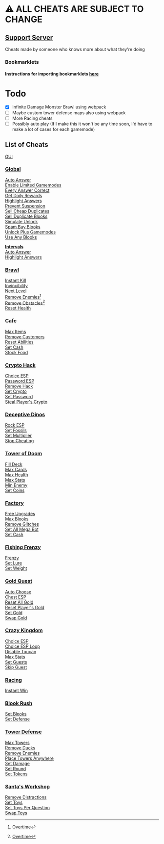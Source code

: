# ⚠️ ALL CHEATS ARE SUBJECT TO CHANGE
## [Support Server](https://discord.gg/QerPBatcca)

Cheats made by someone who knows more about what they're doing

### Bookmarklets
#### Instructions for importing bookmarklets [here](tutorial/readme.md)

# Todo

- [x] Infinite Damage Monster Brawl using webpack
- [ ] Maybe custom tower defense maps also using webpack
- [ ] More Racing cheats
- [ ] Possibly auto play (If I make this it won't be any time soon, I'd have to make a lot of cases for each gamemode)

[^1]: [Overtime](https://github.com/overtimepog)
## List of Cheats

[GUI](obfuscated/gui.js)<br>
### [Global](obfuscated/global/)
[Auto Answer](obfuscated/global/autoAnswer.js)<br>
[Enable Limited Gamemodes](obfuscated/global/enableLimitedGamemodes.js)<br>
[Every Answer Correct](obfuscated/global/everyAnswerCorrect.js)<br>
[Get Daily Rewards](obfuscated/global/getDailyRewards.js)<br>
[Highlight Answers](obfuscated/global/highlightAnswers.js)<br>
[Prevent Suspension](obfuscated/global/preventSuspension.js)<br>
[Sell Cheap Duplicates](obfuscated/global/sellCheapDuplicates.js)<br>
[Sell Duplicate Blooks](obfuscated/global/sellDuplicateBlooks.js)<br>
[Simulate Unlock](obfuscated/global/simulateUnlock.js)<br>
[Spam Buy Blooks](obfuscated/global/spamBuyBlooks.js)<br>
[Unlock Plus Gamemodes](obfuscated/global/unlockPlusGamemodes.js)<br>
[Use Any Blooks](obfuscated/global/useAnyBlook.js)<br>

**[Intervals](obfuscated/global/intervals/)**<br>
[Auto Answer](obfuscated/global/intervals/autoAnswer.js)<br>
[Highlight Answers](obfuscated/global/intervals/highlightAnswers.js)<br>
### [Brawl](obfuscated/brawl/)
[Instant Kill](obfuscated/brawl/instantKill.js)<br>
[Invincibility](obfuscated/brawl/invincibility.js)<br>
[Next Level](obfuscated/brawl/nextLevel.js)<br>
[Remove Enemies](obfuscated/brawl/removeEnemies.js)[^1]<br>
[Remove Obstacles](obfuscated/brawl/removeObstacles.js)[^1]<br>
[Reset Health](obfuscated/brawl/resetHealth.js)<br>
### [Cafe](obfuscated/cafe/)
[Max Items](obfuscated/cafe/maxItems.js)<br>
[Remove Customers](obfuscated/cafe/removeCustomers.js)<br>
[Reset Abilities](obfuscated/cafe/resetAbilities.js)<br>
[Set Cash](obfuscated/cafe/setCash.js)<br>
[Stock Food](obfuscated/cafe/stockFood.js)<br>
### [Crypto Hack](obfuscated/crypto/)
[Choice ESP](obfuscated/crypto/choiceESP.js)<br>
[Password ESP](obfuscated/crypto/passwordESP.js)<br>
[Remove Hack](obfuscated/crypto/removeHack.js)<br>
[Set Crypto](obfuscated/crypto/setCrypto.js)<br>
[Set Password](obfuscated/crypto/setPassword.js)<br>
[Steal Player's Crypto](obfuscated/crypto/stealPlayersCrypto.js)<br>
### [Deceptive Dinos](obfuscated/dinos/)
[Rock ESP](obfuscated/dinos/rockESP.js)<br>
[Set Fossils](obfuscated/dinos/setFossils.js)<br>
[Set Multiplier](obfuscated/dinos/setMultiplier.js)<br>
[Stop Cheating](obfuscated/dinos/stopCheating.js)<br>
### [Tower of Doom](obfuscated/doom/)
[Fill Deck](obfuscated/doom/fillDeck.js)<br>
[Max Cards](obfuscated/doom/maxCards.js)<br>
[Max Health](obfuscated/doom/maxHealth.js)<br>
[Max Stats](obfuscated/doom/maxStats.js)<br>
[Min Enemy](obfuscated/doom/minEnemy.js)<br>
[Set Coins](obfuscated/doom/setCoins.js)<br>
### [Factory](obfuscated/factory/)
[Free Upgrades](obfuscated/factory/freeUpgrades.js)<br>
[Max Blooks](obfuscated/factory/maxBlooks.js)<br>
[Remove Glitches](obfuscated/factory/removeGlitches.js)<br>
[Set All Mega Bot](obfuscated/factory/setAllMegaBot.js)<br>
[Set Cash](obfuscated/factory/setCash.js)<br>
### [Fishing Frenzy](obfuscated/fishing/)
[Frenzy](obfuscated/fishing/frenzy.js)<br>
[Set Lure](obfuscated/fishing/setLure.js)<br>
[Set Weight](obfuscated/fishing/setWeight.js)<br>
### [Gold Quest](obfuscated/gold/)
[Auto Choose](obfuscated/gold/autoChoose.js)<br>
[Chest ESP](obfuscated/gold/chestESP.js)<br>
[Reset All Gold](obfuscated/gold/resetAllGold.js)<br>
[Reset Player's Gold](obfuscated/gold/resetPlayersGold.js)<br>
[Set Gold](obfuscated/gold/setGold.js)<br>
[Swap Gold](obfuscated/gold/swapGold.js)<br>
### [Crazy Kingdom](obfuscated/kingdom/)
[Choice ESP](obfuscated/kingdom/choiceESP.js)<br>
[Choice ESP Loop](obfuscated/kingdom/choiceESPLoop.js)<br>
[Disable Toucan](obfuscated/kingdom/disableToucan.js)<br>
[Max Stats](obfuscated/kingdom/maxStats.js)<br>
[Set Guests](obfuscated/kingdom/setGuests.js)<br>
[Skip Guest](obfuscated/kingdom/skipGuest.js)<br>
### [Racing](obfuscated/racing/)
[Instant Win](obfuscated/racing/instantWin.js)<br>
### [Blook Rush](obfuscated/rush/)
[Set Blooks](obfuscated/rush/setBlooks.js)<br>
[Set Defense](obfuscated/rush/setDefense.js)<br>
### [Tower Defense](obfuscated/tower-defense/)
[Max Towers](obfuscated/tower-defense/maxTowers.js)<br>
[Remove Ducks](obfuscated/tower-defense/removeDucks.js)<br>
[Remove Enemies](obfuscated/tower-defense/removeEnemies.js)<br>
[Place Towers Anywhere](obfuscated/tower-defense/removeObsticles.js)<br>
[Set Damage](obfuscated/tower-defense/setDmg.js)<br>
[Set Round](obfuscated/tower-defense/setRound.js)<br>
[Set Tokens](obfuscated/tower-defense/setTokens.js)<br>
### [Santa's Workshop](obfuscated/workshop/)
[Remove Distractions](obfuscated/workshop/removeDistractions.js)<br>
[Set Toys](obfuscated/workshop/setToys.js)<br>
[Set Toys Per Question](obfuscated/workshop/setToysPerQ.js)<br>
[Swap Toys](obfuscated/workshop/swapToys.js)<br>